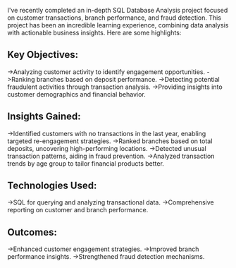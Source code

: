 I've recently completed an in-depth SQL Database Analysis project focused on customer transactions, branch performance, and fraud detection.
This project has been an incredible learning experience, combining data analysis with actionable business insights. Here are some highlights:

Key Objectives:
----------------
->Analyzing customer activity to identify engagement opportunities.
->Ranking branches based on deposit performance.
->Detecting potential fraudulent activities through transaction analysis.
->Providing insights into customer demographics and financial behavior.

Insights Gained:
----------------
->Identified customers with no transactions in the last year, enabling targeted re-engagement strategies.
->Ranked branches based on total deposits, uncovering high-performing locations.
->Detected unusual transaction patterns, aiding in fraud prevention.
->Analyzed transaction trends by age group to tailor financial products better.

Technologies Used:
------------------
->SQL for querying and analyzing transactional data.
->Comprehensive reporting on customer and branch performance.

Outcomes:
---------
->Enhanced customer engagement strategies.
->Improved branch performance insights.
->Strengthened fraud detection mechanisms.
